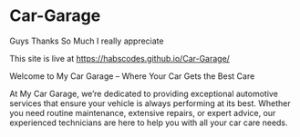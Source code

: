 # Car-Garage

Guys Thanks So Much I really appreciate

This site is live at https://habscodes.github.io/Car-Garage/

Welcome to My Car Garage – Where Your Car Gets the Best Care

At My Car Garage, we’re dedicated to providing exceptional automotive services that ensure your vehicle is always performing at its best. Whether you need routine maintenance, extensive repairs, or expert advice, our experienced technicians are here to help you with all your car care needs.
